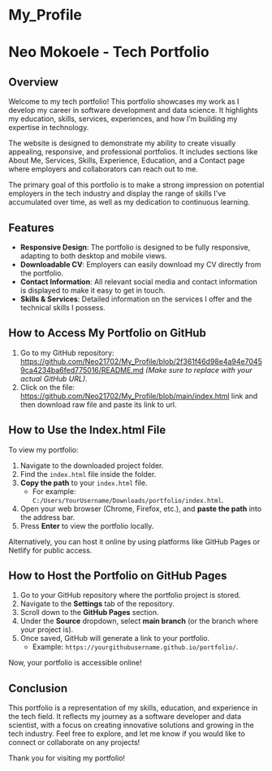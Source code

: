 # My_Profile
# Neo Mokoele - Tech Portfolio

## Overview

Welcome to my tech portfolio! This portfolio showcases my work as I develop my career in software development and data science. It highlights my education, skills, services, experiences, and how I’m building my expertise in technology.

The website is designed to demonstrate my ability to create visually appealing, responsive, and professional portfolios. It includes sections like About Me, Services, Skills, Experience, Education, and a Contact page where employers and collaborators can reach out to me.

The primary goal of this portfolio is to make a strong impression on potential employers in the tech industry and display the range of skills I've accumulated over time, as well as my dedication to continuous learning.

## Features

- **Responsive Design**: The portfolio is designed to be fully responsive, adapting to both desktop and mobile views.
- **Downloadable CV**: Employers can easily download my CV directly from the portfolio.
- **Contact Information**: All relevant social media and contact information is displayed to make it easy to get in touch.
- **Skills & Services**: Detailed information on the services I offer and the technical skills I possess.

## How to Access My Portfolio on GitHub

1. Go to my GitHub repository: https://github.com/Neo21702/My_Profile/blob/2f361f46d98e4a94e70459ca4234ba6fed775016/README.md *(Make sure to replace with your actual GitHub URL)*.
2. Click on the file: https://github.com/Neo21702/My_Profile/blob/main/index.html link and then download raw file and paste its link to url. 

## How to Use the Index.html File

To view my portfolio:

1. Navigate to the downloaded project folder.
2. Find the `index.html` file inside the folder.
3. **Copy the path** to your `index.html` file.
   - For example: `C:/Users/YourUsername/Downloads/portfolio/index.html`.
4. Open your web browser (Chrome, Firefox, etc.), and **paste the path** into the address bar.
5. Press **Enter** to view the portfolio locally.

Alternatively, you can host it online by using platforms like GitHub Pages or Netlify for public access.

## How to Host the Portfolio on GitHub Pages

1. Go to your GitHub repository where the portfolio project is stored.
2. Navigate to the **Settings** tab of the repository.
3. Scroll down to the **GitHub Pages** section.
4. Under the **Source** dropdown, select **main branch** (or the branch where your project is).
5. Once saved, GitHub will generate a link to your portfolio.
   - Example: `https://yourgithubusername.github.io/portfolio/`.

Now, your portfolio is accessible online!

## Conclusion

This portfolio is a representation of my skills, education, and experience in the tech field. It reflects my journey as a software developer and data scientist, with a focus on creating innovative solutions and growing in the tech industry. Feel free to explore, and let me know if you would like to connect or collaborate on any projects!

Thank you for visiting my portfolio!
